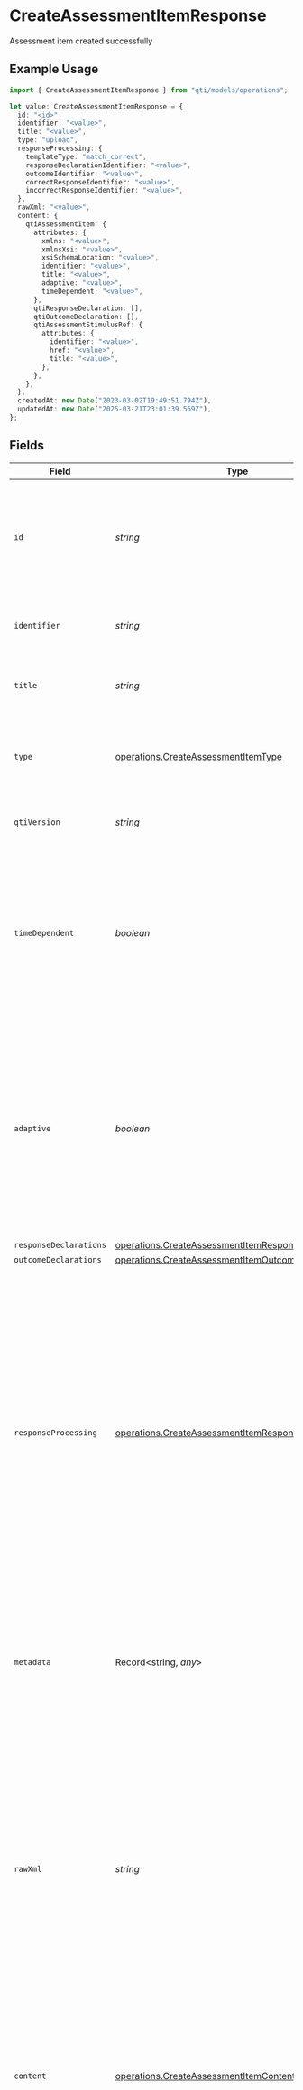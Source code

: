 # CreateAssessmentItemResponse

Assessment item created successfully

## Example Usage

```typescript
import { CreateAssessmentItemResponse } from "qti/models/operations";

let value: CreateAssessmentItemResponse = {
  id: "<id>",
  identifier: "<value>",
  title: "<value>",
  type: "upload",
  responseProcessing: {
    templateType: "match_correct",
    responseDeclarationIdentifier: "<value>",
    outcomeIdentifier: "<value>",
    correctResponseIdentifier: "<value>",
    incorrectResponseIdentifier: "<value>",
  },
  rawXml: "<value>",
  content: {
    qtiAssessmentItem: {
      attributes: {
        xmlns: "<value>",
        xmlnsXsi: "<value>",
        xsiSchemaLocation: "<value>",
        identifier: "<value>",
        title: "<value>",
        adaptive: "<value>",
        timeDependent: "<value>",
      },
      qtiResponseDeclaration: [],
      qtiOutcomeDeclaration: [],
      qtiAssessmentStimulusRef: {
        attributes: {
          identifier: "<value>",
          href: "<value>",
          title: "<value>",
        },
      },
    },
  },
  createdAt: new Date("2023-03-02T19:49:51.794Z"),
  updatedAt: new Date("2025-03-21T23:01:39.569Z"),
};
```

## Fields

| Field                                                                                                                                                                                                                                                                                                                              | Type                                                                                                                                                                                                                                                                                                                               | Required                                                                                                                                                                                                                                                                                                                           | Description                                                                                                                                                                                                                                                                                                                        |
| ---------------------------------------------------------------------------------------------------------------------------------------------------------------------------------------------------------------------------------------------------------------------------------------------------------------------------------- | ---------------------------------------------------------------------------------------------------------------------------------------------------------------------------------------------------------------------------------------------------------------------------------------------------------------------------------- | ---------------------------------------------------------------------------------------------------------------------------------------------------------------------------------------------------------------------------------------------------------------------------------------------------------------------------------- | ---------------------------------------------------------------------------------------------------------------------------------------------------------------------------------------------------------------------------------------------------------------------------------------------------------------------------------- |
| `id`                                                                                                                                                                                                                                                                                                                               | *string*                                                                                                                                                                                                                                                                                                                           | :heavy_check_mark:                                                                                                                                                                                                                                                                                                                 | MongoDB document ID generated by the database when a new entity is added to a collection on the service provider.                                                                                                                                                                                                                  |
| `identifier`                                                                                                                                                                                                                                                                                                                       | *string*                                                                                                                                                                                                                                                                                                                           | :heavy_check_mark:                                                                                                                                                                                                                                                                                                                 | Unique identifier for the entity on the service provider.                                                                                                                                                                                                                                                                          |
| `title`                                                                                                                                                                                                                                                                                                                            | *string*                                                                                                                                                                                                                                                                                                                           | :heavy_check_mark:                                                                                                                                                                                                                                                                                                                 | Human-readable title of the entity on the service provider.                                                                                                                                                                                                                                                                        |
| `type`                                                                                                                                                                                                                                                                                                                             | [operations.CreateAssessmentItemType](../../models/operations/createassessmentitemtype.md)                                                                                                                                                                                                                                         | :heavy_check_mark:                                                                                                                                                                                                                                                                                                                 | Assessment item interaction types that are supported by the service provider.                                                                                                                                                                                                                                                      |
| `qtiVersion`                                                                                                                                                                                                                                                                                                                       | *string*                                                                                                                                                                                                                                                                                                                           | :heavy_minus_sign:                                                                                                                                                                                                                                                                                                                 | QTI version of the assessment item                                                                                                                                                                                                                                                                                                 |
| `timeDependent`                                                                                                                                                                                                                                                                                                                    | *boolean*                                                                                                                                                                                                                                                                                                                          | :heavy_minus_sign:                                                                                                                                                                                                                                                                                                                 | Indicates whether the candidate's response time affects the scoring or outcome of this assessment item. When true, timing data is used in response processing calculations.                                                                                                                                                        |
| `adaptive`                                                                                                                                                                                                                                                                                                                         | *boolean*                                                                                                                                                                                                                                                                                                                          | :heavy_minus_sign:                                                                                                                                                                                                                                                                                                                 | Indicates whether this assessment item adapts its presentation or behavior based on the candidate's responses. Adaptive items can modify their content, difficulty, or available options during the assessment session.                                                                                                            |
| `responseDeclarations`                                                                                                                                                                                                                                                                                                             | [operations.CreateAssessmentItemResponseDeclaration](../../models/operations/createassessmentitemresponsedeclaration.md)[]                                                                                                                                                                                                         | :heavy_minus_sign:                                                                                                                                                                                                                                                                                                                 | N/A                                                                                                                                                                                                                                                                                                                                |
| `outcomeDeclarations`                                                                                                                                                                                                                                                                                                              | [operations.CreateAssessmentItemOutcomeDeclaration](../../models/operations/createassessmentitemoutcomedeclaration.md)[]                                                                                                                                                                                                           | :heavy_minus_sign:                                                                                                                                                                                                                                                                                                                 | N/A                                                                                                                                                                                                                                                                                                                                |
| `responseProcessing`                                                                                                                                                                                                                                                                                                               | [operations.CreateAssessmentItemResponseProcessing](../../models/operations/createassessmentitemresponseprocessing.md)                                                                                                                                                                                                             | :heavy_check_mark:                                                                                                                                                                                                                                                                                                                 | Response processing is the process by which the Delivery Engine assigns outcomes based on the candidate's responses. The outcomes may be used to provide feedback to the candidate. Response processing must only take place in direct response to a user action or in response to some expected event, such as the end of a test. |
| `metadata`                                                                                                                                                                                                                                                                                                                         | Record<string, *any*>                                                                                                                                                                                                                                                                                                              | :heavy_minus_sign:                                                                                                                                                                                                                                                                                                                 | Additional custom metadata for extending entity properties beyond standard specification for QTI entities.                                                                                                                                                                                                                         |
| `rawXml`                                                                                                                                                                                                                                                                                                                           | *string*                                                                                                                                                                                                                                                                                                                           | :heavy_check_mark:                                                                                                                                                                                                                                                                                                                 | Raw XML representation of the entity, automatically generated from the JSON or XML sent when creating entities on the service provider. The rawxml field will contain all content sent when creating the entity on the service provider. This field is stable and should be used when working within this QTI API.                 |
| `content`                                                                                                                                                                                                                                                                                                                          | [operations.CreateAssessmentItemContent](../../models/operations/createassessmentitemcontent.md)                                                                                                                                                                                                                                   | :heavy_check_mark:                                                                                                                                                                                                                                                                                                                 | Parsed XML content generated by the service provider. For production use, rawXml is recommended over this parsed structure.                                                                                                                                                                                                        |
| `modalFeedback`                                                                                                                                                                                                                                                                                                                    | [operations.CreateAssessmentItemModalFeedback](../../models/operations/createassessmentitemmodalfeedback.md)[]                                                                                                                                                                                                                     | :heavy_minus_sign:                                                                                                                                                                                                                                                                                                                 | Modal feedback shown to candidates in popup dialogs immediately following response processing. Cannot contain interaction elements and is displayed based on outcome variable values.                                                                                                                                              |
| `feedbackInline`                                                                                                                                                                                                                                                                                                                   | [operations.CreateAssessmentItemFeedbackInline](../../models/operations/createassessmentitemfeedbackinline.md)[]                                                                                                                                                                                                                   | :heavy_minus_sign:                                                                                                                                                                                                                                                                                                                 | Inline feedback embedded within interaction elements, displayed alongside choices or input areas. Provides contextual feedback.                                                                                                                                                                                                    |
| `feedbackBlock`                                                                                                                                                                                                                                                                                                                    | [operations.CreateAssessmentItemFeedbackBlock](../../models/operations/createassessmentitemfeedbackblock.md)[]                                                                                                                                                                                                                     | :heavy_minus_sign:                                                                                                                                                                                                                                                                                                                 | Inline feedback embedded within interaction elements, displayed alongside choices or input areas. Provides contextual feedback.                                                                                                                                                                                                    |
| `createdAt`                                                                                                                                                                                                                                                                                                                        | [Date](https://developer.mozilla.org/en-US/docs/Web/JavaScript/Reference/Global_Objects/Date)                                                                                                                                                                                                                                      | :heavy_check_mark:                                                                                                                                                                                                                                                                                                                 | ISO 8601 timestamp when the entity was created                                                                                                                                                                                                                                                                                     |
| `updatedAt`                                                                                                                                                                                                                                                                                                                        | [Date](https://developer.mozilla.org/en-US/docs/Web/JavaScript/Reference/Global_Objects/Date)                                                                                                                                                                                                                                      | :heavy_check_mark:                                                                                                                                                                                                                                                                                                                 | ISO 8601 timestamp when the entity was last updated                                                                                                                                                                                                                                                                                |
| `v`                                                                                                                                                                                                                                                                                                                                | *number*                                                                                                                                                                                                                                                                                                                           | :heavy_minus_sign:                                                                                                                                                                                                                                                                                                                 | MongoDB version key for optimistic concurrency control                                                                                                                                                                                                                                                                             |
